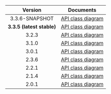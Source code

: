 | Version | Documents |
|:---:|---|
| 3.3.6-SNAPSHOT | [API class diagram](3.3.6-SNAPSHOT/api_class_diagram.svg) |
| **3.3.5 (latest stable)** | [API class diagram](3.3.5/api_class_diagram.svg) |
| 3.2.3 | [API class diagram](3.2.3/api_class_diagram.svg) |
| 3.1.0 | [API class diagram](3.1.0/api_class_diagram.svg) |
| 3.0.1 | [API class diagram](3.0.1/api_class_diagram.svg) |
| 2.3.6 | [API class diagram](2.3.6/api_class_diagram.svg) |
| 2.2.1 | [API class diagram](2.2.1/api_class_diagram.svg) |
| 2.1.4 | [API class diagram](2.1.4/api_class_diagram.svg) |
| 2.0.1 | [API class diagram](2.0.1/api_class_diagram.svg) |
